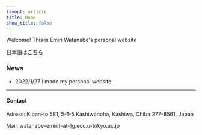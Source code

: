 ```yaml
---
layout: article
title: Home
show_title: false
---
```

Welcome! This is Emiri Watanabe's personal website

日本語は[こちら](https://emiri-w.github.io/)


### News
- 2022/1/27 I made my personal website.



***
#### Contact

Adress:
Kiban-to 5E1, 5-1-5 Kashiwanoha, Kashiwa, Chiba 277-8561, Japan

Mail: watanabe-emiri[-at-]g.ecc.u-tokyo.ac.jp  